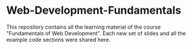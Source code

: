 # Web-Development-Fundamentals
This repository contains all the learning material of the course "Fundamentals of Web Development". Each new set of slides and all the example code sections were shared here.
